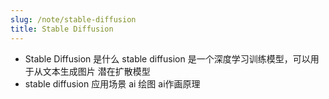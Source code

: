 ```yaml
---
slug: /note/stable-diffusion
title: Stable Diffusion
---
```

- Stable Diffusion 是什么
	stable diffusion 是一个深度学习训练模型，可以用于从文本生成图片
	潜在扩散模型
- stable diffusion 应用场景
	ai 绘图
	ai作画原理
	
